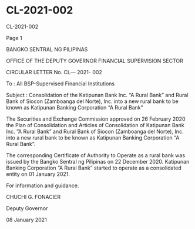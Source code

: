 # CL-2021-002

CL-2021-002

Page 1

BANGKO SENTRAL NG PILIPINAS

OFFICE OF THE DEPUTY GOVERNOR FINANCIAL SUPERVISION SECTOR

CIRCULAR LETTER No. CL— 2021- 002

To : All BSP-Supervised Financial Institutions

Subject : Consolidation of the Katipunan Bank Inc. “A Rural Bank” and Rural Bank of Siocon (Zamboanga del Norte), Inc. into a new rural bank to be known as Katipunan Banking Corporation “A Rural Bank”

The Securities and Exchange Commission approved on 26 February 2020 the Plan of Consolidation and Articles of Consolidation of Katipunan Bank Inc. “A Rural Bank” and Rural Bank of Siocon (Zamboanga del Norte), Inc. into a new rural bank to be known as Katipunan Banking Corporation “A Rural Bank”.

The corresponding Certificate of Authority to Operate as a rural bank was issued by the Bangko Sentral ng Pilipinas on 22 December 2020. Katipunan Banking Corporation “A Rural Bank” started to operate as a consolidated entity on 01 January 2021.

For information and guidance.

 CHUCHI G. FONACIER

Deputy Governor

08 January 2021